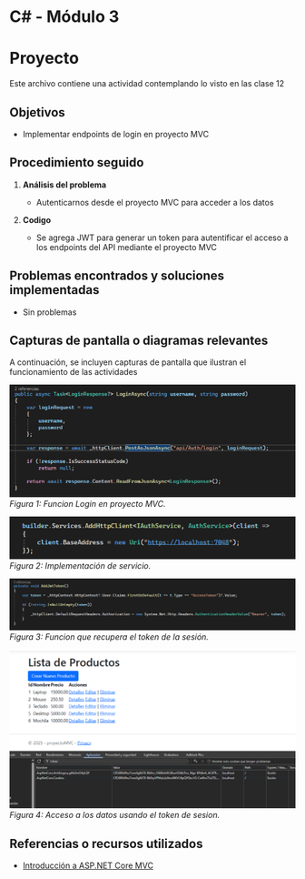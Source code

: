 # C# - Módulo 3

# Proyecto 

Este archivo contiene una actividad contemplando lo visto en las clase 12

## Objetivos 

- Implementar endpoints de login en proyecto MVC

## Procedimiento seguido

1. **Análisis del problema**  
   - Autenticarnos desde el proyecto MVC para acceder a los datos

2. **Codigo**  
   - Se agrega JWT para generar un token para autentificar el acceso a los endpoints del API mediante el proyecto MVC
## Problemas encontrados y soluciones implementadas

- Sin problemas

## Capturas de pantalla o diagramas relevantes

A continuación, se incluyen capturas de pantalla que ilustran el funcionamiento de las actividades

![Salida de pruebas](Capturas/img.png)  
*Figura 1: Funcion Login en proyecto MVC.*

![Salida de pruebas](Capturas/img2.png)  
*Figura 2: Implementación de servicio.*

![Salida de pruebas](Capturas/img3.png)  
*Figura 3: Funcion que recupera el token de la sesión.*

![Salida de pruebas](Capturas/img4.png)  
*Figura 4: Acceso a los datos usando el token de sesion.*


## Referencias o recursos utilizados

- [Introducción a ASP.NET Core MVC](https://learn.microsoft.com/es-es/aspnet/core/tutorials/first-mvc-app/start-mvc?view=aspnetcore-9.0&tabs=visual-studio)
